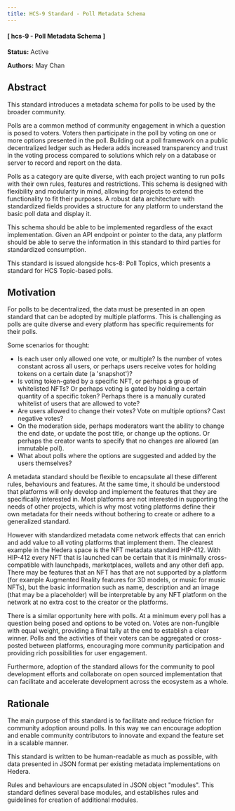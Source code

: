 ```yaml
---
title: HCS-9 Standard - Poll Metadata Schema
---
```


#### [ hcs-9 - Poll Metadata Schema ]

**Status:** Active

**Authors:** May Chan

## Abstract

This standard introduces a metadata schema for polls to be used by the broader community.

Polls are a common method of community engagement in which a question is posed to voters. Voters then participate in the poll by voting on one or more options presented in the poll. Building out a poll framework on a public decentralized ledger such as Hedera adds increased transparency and trust in the voting process compared to solutions which rely on a database or server to record and report on the data.

Polls as a category are quite diverse, with each project wanting to run polls with their own rules, features and restrictions. This schema is designed with flexibility and modularity in mind, allowing for projects to extend the functionality to fit their purposes. A robust data architecture with standardized fields provides a structure for any platform to understand the basic poll data and display it.

This schema should be able to be implemented regardless of the exact implementation. Given an API endpoint or pointer to the data, any platform should be able to serve the information in this standard to third parties for standardized consumption.

This standard is issued alongside hcs-8: Poll Topics, which presents a standard for HCS Topic-based polls.

## Motivation

For polls to be decentralized, the data must be presented in an open standard that can be adopted by multiple platforms. This is challenging as polls are quite diverse and every platform has specific requirements for their polls.

Some scenarios for thought:

- Is each user only allowed one vote, or multiple? Is the number of votes constant across all users, or perhaps users receive votes for holding tokens on a certain date (a 'snapshot')?
- Is voting token-gated by a specific NFT, or perhaps a group of whitelisted NFTs? Or perhaps voting is gated by holding a certain quantity of a specific token? Perhaps there is a manually curated whitelist of users that are allowed to vote?
- Are users allowed to change their votes? Vote on multiple options? Cast negative votes?
- On the moderation side, perhaps moderators want the ability to change the end date, or update the post title, or change up the options. Or perhaps the creator wants to specify that no changes are allowed (an immutable poll).
- What about polls where the options are suggested and added by the users themselves?

A metadata standard should be flexible to encapsulate all these different rules, behaviours and features. At the same time, it should be understood that platforms will only develop and implement the features that they are specifically interested in. Most platforms are not interested in supporting the needs of other projects, which is why most voting platforms define their own metadata for their needs without bothering to create or adhere to a generalized standard.

However with standardized metadata come network effects that can enrich and add value to all voting platforms that implement them. The clearest example in the Hedera space is the NFT metadata standard HIP-412. With HIP-412 every NFT that is launched can be certain that it is minimally cross-compatible with launchpads, marketplaces, wallets and any other defi app. There may be features that an NFT has that are not supported by a platform (for example Augmented Reality features for 3D models, or music for music NFTs), but the basic information such as name, description and an image (that may be a placeholder) will be interpretable by any NFT platform on the network at no extra cost to the creator or the platforms.

There is a similar opportunity here with polls. At a minimum every poll has a question being posed and options to be voted on. Votes are non-fungible with equal weight, providing a final tally at the end to establish a clear winner. Polls and the activities of their voters can be aggregated or cross-posted between platforms, encouraging more community participation and providing rich possibilities for user engagement.

Furthermore, adoption of the standard allows for the community to pool development efforts and collaborate on open sourced implementation that can facilitate and accelerate development across the ecosystem as a whole.

## Rationale

The main purpose of this standard is to facilitate and reduce friction for community adoption around polls. In this way we can encourage adoption and enable community contributors to innovate and expand the feature set in a scalable manner.

This standard is written to be human-readable as much as possible, with data presented in JSON format per existing metadata implementations on Hedera.

Rules and behaviours are encapsulated in JSON object "modules". This standard defines several base modules, and establishes rules and guidelines for creation of additional modules. 
